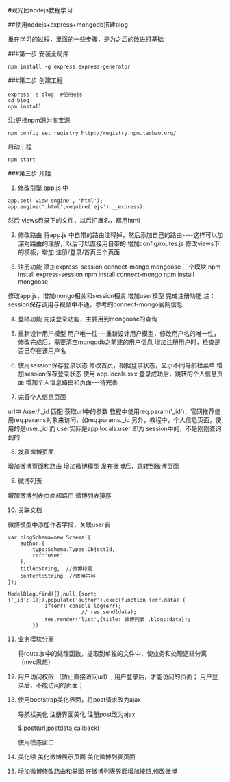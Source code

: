 #观光团nodejs教程学习

##使用nodejs+express+mongodb搭建blog

重在学习的过程，里面的一些步骤，是为之后的改进打基础

###第一步 安装全局库

```
npm install -g express express-generator
```

###第二步 创建工程
```
express -e blog  #使用ejs
cd blog
npm install
```

注:更换npm源为淘宝源
```
npm config set registry http://registry.npm.taobao.org/

```

启动工程
```
npm start
```

###第三步 开始

1. 修改引擎
app.js 中
```
app.set('view engine', 'html');
app.engine('.html',require('ejs').__express);
```
然后 views目录下的文件，以后扩展名，都用html

2. 修改路由
将app.js 中自带的路由注释掉，然后添加自己的路由----这样可以加深对路由的理解，以后可以直接用自带的
增加config/routes.js 
修改views下的模板，增加 注册/登录/首页三个页面

3. 注册功能
添加express-session connect-mongo mongoose 三个模块
npm install express-session
npm install connect-mongo
npm install mongoose

修改app.js，增加mongo相关和session相关
增加user模型
完成注册功能
注：session保存调用与视频中不通，参考的connect-mongo官网信息

4. 登陆功能
完成登录功能，主要用到mongoose的查询

5. 重新设计用户模型
用户唯一性---重新设计用户模型，修改用户名的唯一性，修改完成后，需要清空mongodb之前建的用户信息
增加注册用户时，检查是否已存在该用户名

6. 使用session保存登录状态
修改首页，根据登录状态，显示不同导航栏菜单
增加session保存登录状态
使用 app.locals.xxx 
登录成功后，跳转的个人信息页面
增加个人信息路由和页面---待完善

7. 完善个人信息页面

url中  /user/:_id 匹配
获取url中的参数 教程中使用req.param('_id')，官网推荐使用req.params对象来访问，如req.params._id
另外，教程中，个人信息页面，使用的是user._id 而 user实际是app.locals.user 即为 session中的，不是刚刚查询到的

8. 发表微博页面

增加微博页面和路由
增加微博模型
发布微博后，跳转到微博页面

9. 微博列表

增加微博列表页面和路由
微博列表排序

10. 关联文档

微博模型中添加作者字段，关联user表
```
var blogSchema=new Schema({
    author:{
        type:Schema.Types.ObjectId,
        ref:'user'
    },
    title:String,  //微博标题
    content:String  //微博内容
});

```
```
ModelBlog.find({},null,{sort:{'_id':-1}}).populate('author').exec(function (err,data) {
            if(err) console.log(err);
                        // res.send(data);
            res.render('list',{title:'微博列表',blogs:data});
        })
```
    
11. 业务模块分离
    
    将route.js中的处理函数，提取到单独的文件中，使业务和处理逻辑分离（mvc思想）
    
12. 用户访问权限
    （防止直接访问url）;
    用户登录后，才能访问的页面；
    用户登录后，不能访问的页面；
    
13. 使用bootstrap美化界面，将post请求改为ajax
    
    导航栏美化
    注册界面美化
    注册post改为ajax
    
    $.post(url,postdata,callback)
    
    使用模态窗口
    
14. 美化续
    美化微博展示页面
    美化微博列表页面

15. 增加微博修改路由和界面
    在微博列表界面增加按钮,修改微博
    
    
    
